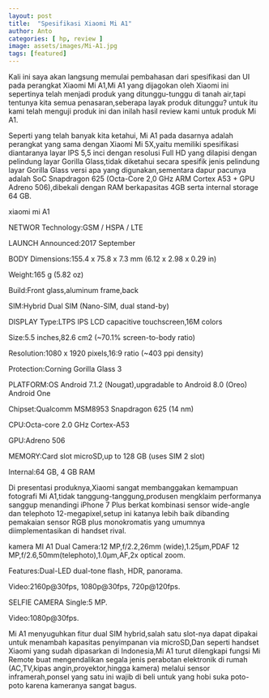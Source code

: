 ```yaml
---
layout: post
title:  "Spesifikasi Xiaomi Mi A1"
author: Anto
categories: [ hp, review ]
image: assets/images/Mi-A1.jpg
tags: [featured]
---
```


Kali ini saya akan langsung memulai pembahasan dari spesifikasi dan UI pada perangkat Xiaomi Mi A1,Mi A1 yang dijagokan oleh Xiaomi ini sepertinya telah menjadi produk yang ditunggu-tunggu di tanah air,tapi tentunya kita semua penasaran,seberapa layak produk ditunggu? untuk itu kami telah menguji produk ini dan inilah hasil review kami untuk produk Mi A1.

Seperti yang telah banyak kita ketahui, Mi A1 pada dasarnya adalah perangkat yang sama dengan Xiaomi Mi 5X,yaitu memiliki spesifikasi diantaranya layar IPS 5,5 inci dengan resolusi Full HD yang dilapisi dengan pelindung layar Gorilla Glass,tidak diketahui secara spesifik jenis pelindung layar Gorilla Glass versi apa yang digunakan,sementara dapur pacunya adalah SoC Snapdragon 625 (Octa-Core 2,0 GHz ARM Cortex A53 + GPU Adreno 506),dibekali dengan RAM berkapasitas 4GB serta internal storage 64 GB.

xiaomi mi A1

NETWOR Technology:GSM / HSPA / LTE

LAUNCH Announced:2017 September

BODY Dimensions:155.4 x 75.8 x 7.3 mm (6.12 x 2.98 x 0.29 in)

Weight:165 g (5.82 oz)

Build:Front glass,aluminum frame,back

SIM:Hybrid Dual SIM (Nano-SIM, dual stand-by)

DISPLAY Type:LTPS IPS LCD capacitive touchscreen,16M colors

Size:5.5 inches,82.6 cm2 (~70.1% screen-to-body ratio)

Resolution:1080 x 1920 pixels,16:9 ratio (~403 ppi density)

Protection:Corning Gorilla Glass 3

PLATFORM:OS Android 7.1.2 (Nougat),upgradable to Android 8.0 (Oreo) Android One

Chipset:Qualcomm MSM8953 Snapdragon 625 (14 nm)

CPU:Octa-core 2.0 GHz Cortex-A53

GPU:Adreno 506

MEMORY:Card slot microSD,up to 128 GB (uses SIM 2 slot)

Internal:64 GB, 4 GB RAM

Di presentasi produknya,Xiaomi sangat membanggakan kemampuan fotografi Mi A1,tidak tanggung-tanggung,produsen mengklaim performanya sanggup menandingi iPhone 7 Plus berkat kombinasi sensor wide-angle dan telephoto 12-megapixel,setup ini katanya lebih baik dibanding pemakaian sensor RGB plus monokromatis yang umumnya diimplementasikan di handset rival.

kamera MI A1
Dual Camera:12 MP,f/2.2,26mm (wide),1.25µm,PDAF 12 MP,f/2.6,50mm(telephoto),1.0µm,AF,2x optical zoom.

Features:Dual-LED dual-tone flash, HDR, panorama.

Video:2160p@30fps, 1080p@30fps, 720p@120fps.

SELFIE CAMERA Single:5 MP.

Video:1080p@30fps.

Mi A1 menyuguhkan fitur dual SIM hybrid,salah satu slot-nya dapat dipakai untuk menambah kapasitas penyimpanan via microSD,Dan seperti handset Xiaomi yang sudah dipasarkan di Indonesia,Mi A1 turut dilengkapi fungsi Mi Remote buat mengendalikan segala jenis perabotan elektronik di rumah (AC,TV,kipas angin,proyektor,hingga kamera) melalui sensor inframerah,ponsel yang satu ini wajib di beli untuk yang hobi suka poto-poto karena kameranya sangat bagus.
